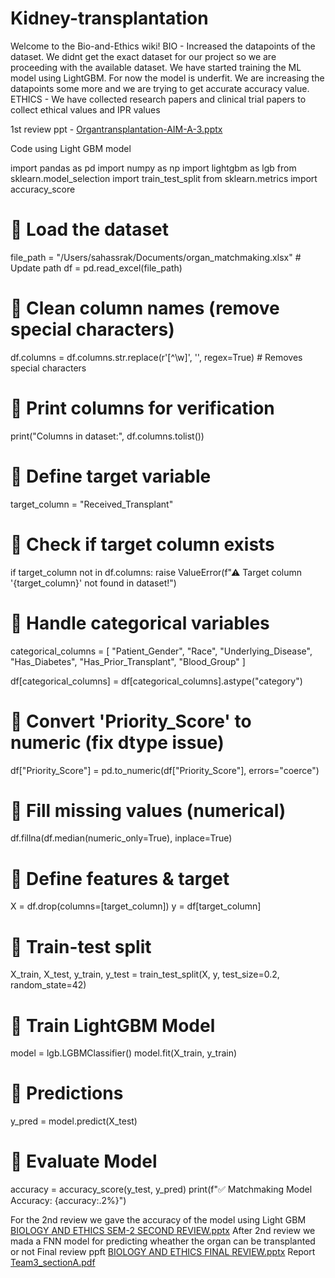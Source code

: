 # Kidney-transplantation
Welcome to the Bio-and-Ethics wiki!
BIO - Increased the datapoints of the dataset. We didnt get the exact dataset for our project so we are proceeding with the available dataset. We have started training the ML model using LightGBM. For now the model is underfit. We are increasing the datapoints some more and we are trying to get accurate accuracy value.
ETHICS - We have collected research papers and clinical trial papers to collect ethical values and IPR values 

1st review ppt - 
[Organtransplantation-AIM-A-3.pptx](https://github.com/user-attachments/files/19145360/Organtransplantation-AIM-A-3.pptx)

Code using Light GBM model

import pandas as pd
import numpy as np
import lightgbm as lgb
from sklearn.model_selection import train_test_split
from sklearn.metrics import accuracy_score

# 🔹 Load the dataset
file_path = "/Users/sahassrak/Documents/organ_matchmaking.xlsx" # Update path
df = pd.read_excel(file_path)

# 🔹 Clean column names (remove special characters)
df.columns = df.columns.str.replace(r'[^\w]', '', regex=True)  # Removes special characters

# 🔹 Print columns for verification
print("Columns in dataset:", df.columns.tolist())

# 🔹 Define target variable
target_column = "Received_Transplant"

# 🔹 Check if target column exists
if target_column not in df.columns:
    raise ValueError(f"⚠ Target column '{target_column}' not found in dataset!")

# 🔹 Handle categorical variables
categorical_columns = [
    "Patient_Gender", "Race", "Underlying_Disease", "Has_Diabetes",
    "Has_Prior_Transplant", "Blood_Group"
]

df[categorical_columns] = df[categorical_columns].astype("category")

# 🔹 Convert 'Priority_Score' to numeric (fix dtype issue)
df["Priority_Score"] = pd.to_numeric(df["Priority_Score"], errors="coerce")

# 🔹 Fill missing values (numerical)
df.fillna(df.median(numeric_only=True), inplace=True)

# 🔹 Define features & target
X = df.drop(columns=[target_column])
y = df[target_column]

# 🔹 Train-test split
X_train, X_test, y_train, y_test = train_test_split(X, y, test_size=0.2, random_state=42)

# 🔹 Train LightGBM Model
model = lgb.LGBMClassifier()
model.fit(X_train, y_train)

# 🔹 Predictions
y_pred = model.predict(X_test)

# 🔹 Evaluate Model
accuracy = accuracy_score(y_test, y_pred)
print(f"✅ Matchmaking Model Accuracy: {accuracy:.2%}")

For the 2nd review we gave the accuracy of the model using Light GBM 
[BIOLOGY AND ETHICS SEM-2 SECOND REVIEW.pptx](https://github.com/user-attachments/files/19855322/BIOLOGY.AND.ETHICS.SEM-2.SECOND.REVIEW.pptx)
After 2nd review we mada a FNN model for predicting wheather the organ can be transplanted or not 
Final review ppft
[BIOLOGY AND ETHICS FINAL REVIEW.pptx](https://github.com/user-attachments/files/19896105/BIOLOGY.AND.ETHICS.FINAL.REVIEW.pptx)
Report 
[Team3_sectionA.pdf](https://github.com/user-attachments/files/19896121/Team3_sectionA.pdf)




